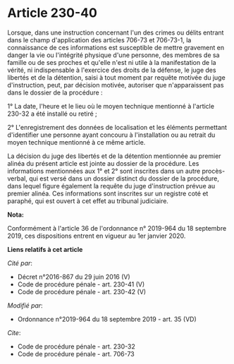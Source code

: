 # Article 230-40

Lorsque, dans une instruction concernant l'un des crimes ou délits entrant dans le champ d'application des articles 706-73 et
706-73-1, la connaissance de ces informations est susceptible de mettre gravement en danger la vie ou l'intégrité physique
d'une personne, des membres de sa famille ou de ses proches et qu'elle n'est ni utile à la manifestation de la vérité, ni
indispensable à l'exercice des droits de la défense, le juge des libertés et de la détention, saisi à tout moment par requête
motivée du juge d'instruction, peut, par décision motivée, autoriser que n'apparaissent pas dans le dossier de la
procédure : 

1° La date, l'heure et le lieu où le moyen technique mentionné à l'article 230-32 a été installé ou retiré ; 

2° L'enregistrement des données de localisation et les éléments permettant d'identifier une personne ayant concouru à
l'installation ou au retrait du moyen technique mentionné à ce même article. 

La décision du juge des libertés et de la détention mentionnée au premier alinéa du présent article est jointe au dossier de
la procédure. Les informations mentionnées aux 1° et 2° sont inscrites dans un autre procès-verbal, qui est versé dans un
dossier distinct du dossier de la procédure, dans lequel figure également la requête du juge d'instruction prévue au premier
alinéa. Ces informations sont inscrites sur un registre coté et paraphé, qui est ouvert à cet effet au   tribunal judiciaire.

**Nota:**

Conformément à l'article 36 de l'ordonnance n° 2019-964 du 18 septembre 2019, ces dispositions entrent en vigueur au 1er
janvier 2020.

**Liens relatifs à cet article**

_Cité par_:

  - Décret n°2016-867 du 29 juin 2016 (V)
  - Code de procédure pénale - art. 230-41 (V)
  - Code de procédure pénale - art. 230-42 (V)

_Modifié par_:

  - Ordonnance n°2019-964 du 18 septembre 2019 - art. 35 (VD)

_Cite_:

  - Code de procédure pénale - art. 230-32
  - Code de procédure pénale - art. 706-73
